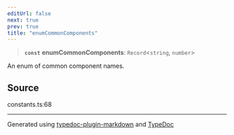 ```yaml
---
editUrl: false
next: true
prev: true
title: "enumCommonComponents"
---
```


> **`const`** **enumCommonComponents**: `Record`\<`string`, `number`\>

An enum of common component names.

## Source

constants.ts:68

***

Generated using [typedoc-plugin-markdown](https://www.npmjs.com/package/typedoc-plugin-markdown) and [TypeDoc](https://typedoc.org/)
